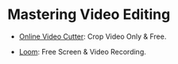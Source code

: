 # Mastering Video Editing

- [Online Video Cutter](https://online-video-cutter.com/): Crop Video Only & Free.

- [Loom](https://www.loom.com/): Free Screen & Video Recording.

